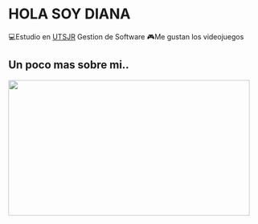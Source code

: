 <h1>HOLA SOY DIANA</h1>

💻Estudio en <a href="www.utsjr.edu.mx">UTSJR</a> Gestion de Software
🎮Me gustan los videojuegos

<h2>Un poco mas sobre mi..</h2>
<img src="https://giphy.com/embed/b8mN72dVlmEpTnb3l0" width="480" height="270" frameBorder="0" class="giphy-embed" allowFullScreen>
